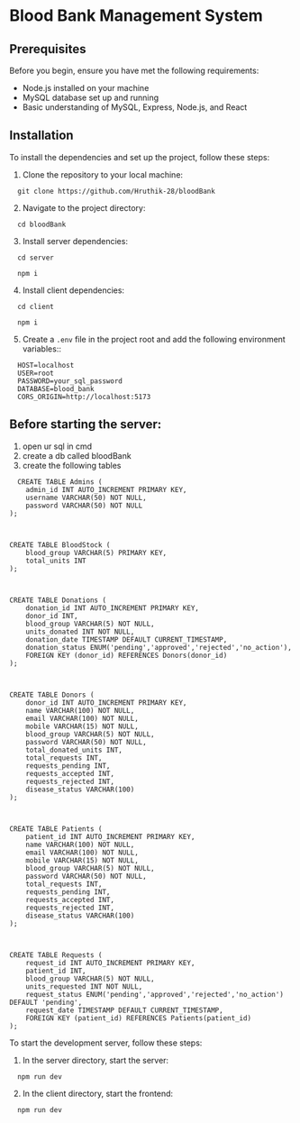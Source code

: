 # Blood Bank Management System

## Prerequisites

Before you begin, ensure you have met the following requirements:
- Node.js installed on your machine
- MySQL database set up and running
- Basic understanding of MySQL, Express, Node.js, and React

## Installation

To install the dependencies and set up the project, follow these steps:

1. Clone the repository to your local machine:
```
  git clone https://github.com/Hruthik-28/bloodBank
```

2. Navigate to the project directory:
```
  cd bloodBank
```

3. Install server dependencies:
```
  cd server
```
```
  npm i 
```

4. Install client dependencies:
```
  cd client
```
```
  npm i 
```

5.  Create a `.env` file in the project root and add the following environment variables::

```
  HOST=localhost
  USER=root
  PASSWORD=your_sql_password
  DATABASE=blood_bank
  CORS_ORIGIN=http://localhost:5173
```

## Before starting the server:

1. open ur sql in cmd
2. create a db called bloodBank
3. create the following tables

```
  CREATE TABLE Admins (
    admin_id INT AUTO_INCREMENT PRIMARY KEY,
    username VARCHAR(50) NOT NULL,
    password VARCHAR(50) NOT NULL
);



CREATE TABLE BloodStock (
    blood_group VARCHAR(5) PRIMARY KEY,
    total_units INT
);



CREATE TABLE Donations (
    donation_id INT AUTO_INCREMENT PRIMARY KEY,
    donor_id INT,
    blood_group VARCHAR(5) NOT NULL,
    units_donated INT NOT NULL,
    donation_date TIMESTAMP DEFAULT CURRENT_TIMESTAMP,
    donation_status ENUM('pending','approved','rejected','no_action'),
    FOREIGN KEY (donor_id) REFERENCES Donors(donor_id)
);



CREATE TABLE Donors (
    donor_id INT AUTO_INCREMENT PRIMARY KEY,
    name VARCHAR(100) NOT NULL,
    email VARCHAR(100) NOT NULL,
    mobile VARCHAR(15) NOT NULL,
    blood_group VARCHAR(5) NOT NULL,
    password VARCHAR(50) NOT NULL,
    total_donated_units INT,
    total_requests INT,
    requests_pending INT,
    requests_accepted INT,
    requests_rejected INT,
    disease_status VARCHAR(100)
);



CREATE TABLE Patients (
    patient_id INT AUTO_INCREMENT PRIMARY KEY,
    name VARCHAR(100) NOT NULL,
    email VARCHAR(100) NOT NULL,
    mobile VARCHAR(15) NOT NULL,
    blood_group VARCHAR(5) NOT NULL,
    password VARCHAR(50) NOT NULL,
    total_requests INT,
    requests_pending INT,
    requests_accepted INT,
    requests_rejected INT,
    disease_status VARCHAR(100)
);



CREATE TABLE Requests (
    request_id INT AUTO_INCREMENT PRIMARY KEY,
    patient_id INT,
    blood_group VARCHAR(5) NOT NULL,
    units_requested INT NOT NULL,
    request_status ENUM('pending','approved','rejected','no_action') DEFAULT 'pending',
    request_date TIMESTAMP DEFAULT CURRENT_TIMESTAMP,
    FOREIGN KEY (patient_id) REFERENCES Patients(patient_id)
);
```

To start the development server, follow these steps:

1. In the server directory, start the server:
```
  npm run dev
```

2. In the client directory, start the frontend:
```
  npm run dev
```

